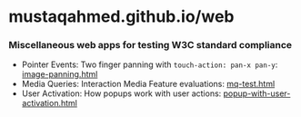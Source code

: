 # mustaqahmed.github.io/web
### Miscellaneous web apps for testing W3C standard compliance

- Pointer Events: Two finger panning with `touch-action: pan-x pan-y`:
  [image-panning.html](http://mustaqahmed.github.io/web/image-panning.html)
- Media Queries: Interaction Media Feature evaluations:
  [mq-test.html](http://mustaqahmed.github.io/web/mq-test.html)
- User Activation: How popups work with user actions:
  [popup-with-user-activation.html](http://mustaqahmed.github.io/web/popup-with-user-activation.html)

